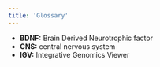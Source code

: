 ```yaml
---
title: 'Glossary'
---
```


- **BDNF:** Brain Derived Neurotrophic factor
- **CNS:** central nervous system
- **IGV:** Integrative Genomics Viewer

